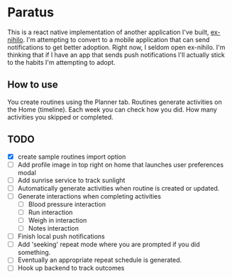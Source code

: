 # Paratus

This is a react native implementation of another application I've built, [ex-nihilo](https://github.com/fillip1984/ex-nihilo). I'm attempting to convert to a mobile application that can send notifications to get better adoption. Right now, I seldom open ex-nihilo. I'm thinking that if I have an app that sends push notifications I'll actually stick to the habits I'm attempting to adopt.

## How to use

You create routines using the Planner tab. Routines generate activities on the Home (timeline). Each week you can check how you did. How many activities you skipped or completed.

## TODO

- [X] create sample routines import option
- [ ] Add profile image in top right on home that launches user preferences modal
- [ ] Add sunrise service to track sunlight
- [ ] Automatically generate activities when routine is created or updated.
- [ ] Generate interactions when completing activities
  - [ ] Blood pressure interaction
  - [ ] Run interaction
  - [ ] Weigh in interaction
  - [ ] Notes interaction
- [ ] Finish local push notifications
- [ ] Add 'seeking' repeat mode where you are prompted if you did something.
- [ ] Eventually an appropriate repeat schedule is generated.
- [ ] Hook up backend to track outcomes
